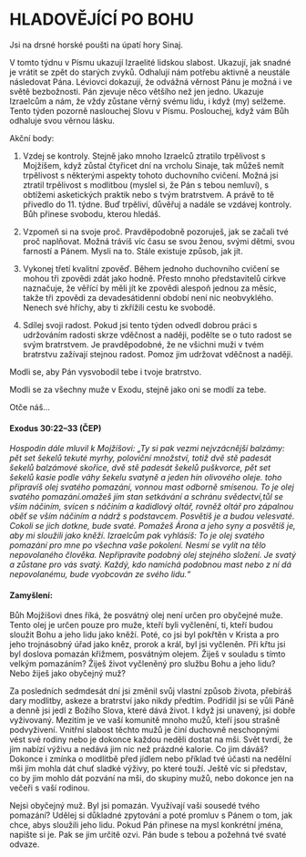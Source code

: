 # HLADOVĚJÍCÍ PO BOHU

Jsi na drsné horské poušti na úpatí hory Sinaj.

V tomto týdnu v Písmu ukazují Izraelité lidskou slabost. Ukazují, jak snadné je vrátit se zpět do starých zvyků. Odhalují nám potřebu aktivně a neustále následovat Pána. Léviovci dokazují, že odvážná věrnost Pánu je možná i ve světě bezbožnosti. Pán zjevuje něco většího než jen jedno. Ukazuje Izraelcům a nám, že vždy zůstane věrný svému lidu, i když (my) selžeme. Tento týden pozorně naslouchej Slovu v Písmu. Poslouchej, když vám Bůh odhaluje svou věrnou lásku.

Akční body:
1. Vzdej se kontroly. Stejně jako mnoho Izraelců ztratilo trpělivost s Mojžíšem, když zůstal čtyřicet dní na vrcholu Sinaje, tak můžeš nemít trpělivost s některými aspekty tohoto duchovního cvičení. Možná jsi ztratil trpělivost s modlitbou (myslel si, že Pán s tebou nemluví), s obtížemi asketických praktik nebo s tvým bratrstvem. A právě to tě přivedlo do 11. týdne. Buď trpěliví, důvěřuj a nadále se vzdávej kontroly. Bůh přinese svobodu, kterou hledáš.

2. Vzpomeň si na svoje proč. Pravděpodobně pozoruješ, jak se začali tvé proč naplňovat. Možná trávíš víc času se svou ženou, svými dětmi, svou farností a Pánem. Mysli na to. Stále existuje způsob, jak jít.

3. Vykonej třetí kvalitní zpověď. Během jednoho duchovního cvičení se mohou tři zpovědi zdát jako hodně. Přesto mnoho představitelů církve naznačuje, že věřící by měli jít ke zpovědi alespoň jednou za měsíc, takže tři zpovědi za devadesátidenní období není nic neobvyklého. Nenech své hříchy, aby ti zkřížili cestu ke svobodě.

4. Sdílej svoji radost. Pokud jsi tento týden odvedl dobrou práci s udržováním radosti skrze vděčnost a naději, podělte se o tuto radost se svým bratrstvem. Je pravděpodobné, že ne všichni muži v tvém bratrstvu zažívají stejnou radost. Pomoz jim udržovat vděčnost a naději.

Modli se, aby Pán vysvobodil tebe i tvoje bratrstvo.

Modli se za všechny muže v Exodu, stejně jako oni se modlí za tebe.

Otče náš...

#### Exodus 30:22–33 (ČEP)
*Hospodin dále mluvil k Mojžíšovi: „Ty si pak vezmi nejvzácnější balzámy: pět set šekelů tekuté myrhy, poloviční množství, totiž dvě stě padesát šekelů balzámové skořice, dvě stě padesát šekelů puškvorce, pět set šekelů kasie podle váhy šekelu svatyně a jeden hín olivového oleje. toho připravíš olej svatého pomazání, vonnou mast odborně smísenou. To je olej svatého pomazání.omažeš jím stan setkávání a schránu svědectví,tůl se vším náčiním, svícen s náčiním a kadidlový oltář, rovněž oltář pro zápalnou oběť se vším náčiním a nádrž s podstavcem. Posvětíš je a budou velesvaté. Cokoli se jich dotkne, bude svaté. Pomažeš Árona a jeho syny a posvětíš je, aby mi sloužili jako kněží. Izraelcům pak vyhlásíš: To je olej svatého pomazání pro mne po všechna vaše pokolení. Nesmí se vylít na tělo nepovolaného člověka. Nepřipravíte podobný olej stejného složení. Je svatý a zůstane pro vás svatý. Každý, kdo namíchá podobnou mast nebo z ní dá nepovolanému, bude vyobcován ze svého lidu.“*

#### Zamyšlení:
Bůh Mojžíšovi dnes říká, že posvátný olej není určen pro obyčejné muže. Tento olej je určen pouze pro muže, kteří byli vyčlenění, ti, kteří budou sloužit Bohu a jeho lidu jako kněží. Poté, co jsi byl pokřtěn v Krista a pro jeho trojnásobný úřad jako kněz, prorok a král, byl jsi vyčleněn. Při křtu jsi byl doslova pomazán křižmem, posvátným olejem. Žiješ v souladu s tímto velkým pomazáním? Žiješ život vyčleněný pro službu Bohu a jeho lidu? Nebo žiješ jako obyčejný muž? 

Za posledních sedmdesát dní jsi změnil svůj vlastní způsob života, přebíráš dary modlitby, askeze a bratrství jako nikdy předtím. Podřídil jsi se vůli Páně a denně jsi jedl z Božího Slova, které dává život. I když jsi unavený, jsi dobře vyživovaný. Mezitím je ve vaší komunitě mnoho mužů, kteří jsou strašně podvyživení. Vnitřní slabost těchto mužů je činí duchovně neschopnými vést své rodiny nebo je dokonce každou neděli dostat na mši. Svět tvrdí, že jim nabízí výživu a nedává jim nic než prázdné kalorie. Co jim dáváš? Dokonce i zmínka o modlitbě před jídlem nebo příklad tvé účasti na nedělní mši jim mohla dát chuť sladké výživy, po které touží. Ještě víc si představ, co by jim mohlo dát pozvání na mši, do skupiny mužů, nebo dokonce jen na večeři s vaší rodinou.

Nejsi obyčejný muž. Byl jsi pomazán. Využívají vaši sousedé tvého pomazání? Udělej si důkladné zpytování a poté promluv s Pánem o tom, jak chce, abys sloužili jeho lidu. Pokud Pán přinese na mysl konkrétní jména, napište si je. Pak se jim určitě ozvi. Pán bude s tebou a požehná tvé svaté odvaze.
